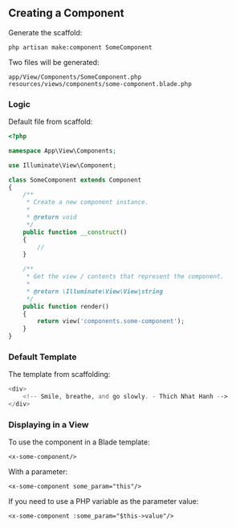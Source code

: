 ## Creating a Component

Generate the scaffold:

`php artisan make:component SomeComponent`

Two files will be generated:

```
app/View/Components/SomeComponent.php
resources/views/components/some-component.blade.php
```
### Logic

Default file from scaffold:

```php
<?php

namespace App\View\Components;

use Illuminate\View\Component;

class SomeComponent extends Component
{
    /**
     * Create a new component instance.
     *
     * @return void
     */
    public function __construct()
    {
        //
    }

    /**
     * Get the view / contents that represent the component.
     *
     * @return \Illuminate\View\View|string
     */
    public function render()
    {
        return view('components.some-component');
    }
}
```

### Default Template

The template from scaffolding:

```php
<div>
    <!-- Smile, breathe, and go slowly. - Thich Nhat Hanh -->
</div>
```

### Displaying in a View

To use the component in a Blade template:

`<x-some-component/>`

With a parameter:

`<x-some-component some_param="this"/>`

If you need to use a PHP variable as the parameter value:

`<x-some-component :some_param="$this->value"/>`